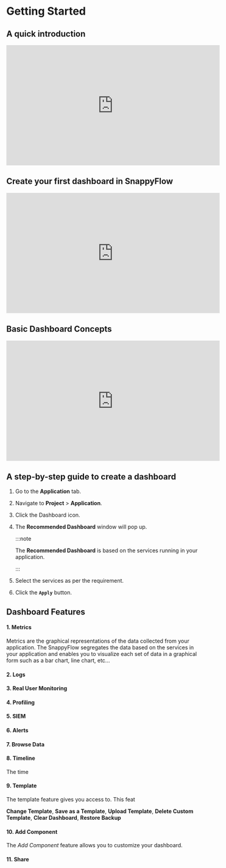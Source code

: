 # Getting Started

## A quick introduction

<iframe width="560" height="315" src="https://www.youtube.com/embed/yiqGdhKWAaY" title="Introduction to SnappyFlow dashboards" frameborder="0" allow="accelerometer; autoplay; clipboard-write; encrypted-media; gyroscope; picture-in-picture" allowfullscreen></iframe>

## Create your first dashboard in SnappyFlow

<iframe width="560" height="315" src="https://www.youtube.com/embed/wAA9Vo_noQ4" title="Create your first dashboard in SnappyFlow" frameborder="0" allow="accelerometer; autoplay; clipboard-write; encrypted-media; gyroscope; picture-in-picture" allowfullscreen></iframe>



## Basic Dashboard Concepts

<iframe width="560" height="315" src="https://www.youtube.com/embed/AMF2TnQCYkU" title="SnappyFlow dashboard concepts" frameborder="0" allow="accelerometer; autoplay; clipboard-write; encrypted-media; gyroscope; picture-in-picture" allowfullscreen></iframe>



## A step-by-step guide to create a dashboard

1. Go to the **Application** tab.

2. Navigate to **Project** > **Application**.

3. Click the Dashboard icon.

4. The **Recommended Dashboard** window will pop up. 

   :::note

   The **Recommended Dashboard** is based on the services running in your application.

   :::

5. Select the services as per the requirement.

6. Click the **`Apply`** button.

## Dashboard Features

#### 1. Metrics

Metrics are the graphical representations of the data collected from your application. 
The SnappyFlow segregates the data based on the services in your application and enables you to visualize each set of data in a graphical form such as a bar chart, line chart, etc...

#### 2. Logs

#### 3. Real User Monitoring 

#### 4. Profiling

#### 5. SIEM

#### 6. Alerts

#### 7. Browse Data

#### 8. Timeline

The time

#### 9. Template

The template feature gives you access to. This feat

**Change Template**, **Save as a Template**, **Upload Template**, **Delete Custom** **Template**, **Clear Dashboard**, **Restore Backup**

#### 10. Add Component

The *Add Component* feature allows you to customize your dashboard.  

#### 11. Share











